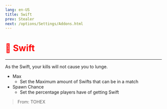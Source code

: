 ```yaml
---
lang: en-US
title: Swift
prev: Stealer
next: /options/Settings/Addons.html
---
```


# <font color=red>🏃 <b>Swift</b></font> <Badge text="Impostor" type="tip" vertical="middle"/>

***

As the Swift, your kills will not cause you to lunge.

- Max
  - Set the Maximum amount of Swifts that can be in a match
- Spawn Chance
  - Set the percentage players have of getting Swift

> From: TOHEX
